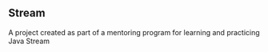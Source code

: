 **Stream**
---

A project created as part of a mentoring program for learning and practicing Java Stream
